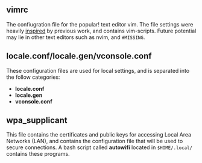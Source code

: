 ## vimrc
The confiugration file for the popular! text editor vim. The file settings were heavily [inspired](https://dougblack.io/words/a-good-vimrc.html) by previous work, and contains vim-scripts. Future potential may lie in other text editors such as nvim, and `#MISSING`.


## locale.conf/locale.gen/vconsole.conf
These configuration files are used for local settings, and is separated into the follow categories:  
* **locale.conf**
* **locale.gen**
* **vconsole.conf**

## wpa_supplicant
This file contains the certificates and public keys for accessing Local Area Networks (LAN), and contains the configuration file that will be used to secure connections. A bash script called **autowifi** located in `$HOME/.local/` contains these programs.
